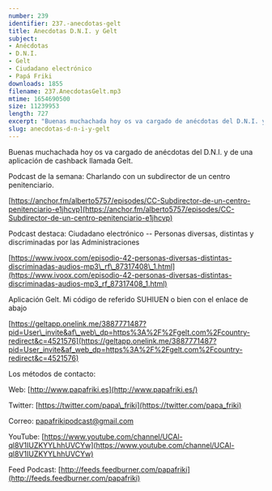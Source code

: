 ```yaml
---
number: 239
identifier: 237.-anecdotas-gelt
title: Anecdotas D.N.I. y Gelt
subject:
- Anécdotas
- D.N.I.
- Gelt
- Ciudadano electrónico
- Papá Friki
downloads: 1855
filename: 237.AnecdotasGelt.mp3
mtime: 1654690500
size: 11239953
length: 727
excerpt: "Buenas muchachada hoy os va cargado de anécdotas del D.N.I. y de una aplicación de cashback llamada Gelt.\n\nPodcast de la semana: Charlando con un subdirector de un centro penitenciario.  \n\n[https://anchor.fm/alberto5757/episodes/CC-Subdirector-de-un-centro-penitenciario-e1jhcvp](https://anchor.fm/alberto5757/episodes/CC-Subdirector-de-un-centro-penitenciario-e1jhcvp)  \n\nPodcast destaca: Ciudadano electrónico -- Personas diversas, distintas y discriminadas por las Administraciones\n\n[https://www.ivoox.com/episodio-42-personas-diversas-distintas-discriminadas-audios-mp3\\_rf\\_87317408\\_1.html](https://www.ivoox.com/episodio-42-personas-diversas-distintas-discriminadas-audios-mp3_rf_87317408_1.html)  \n\nAplicación Gelt. Mi código de referido"
slug: anecdotas-d-n-i-y-gelt
---
```

Buenas muchachada hoy os va cargado de anécdotas del D.N.I. y de una aplicación de cashback llamada Gelt.

Podcast de la semana: Charlando con un subdirector de un centro penitenciario.

[https://anchor.fm/alberto5757/episodes/CC-Subdirector-de-un-centro-penitenciario-e1jhcvp](https://anchor.fm/alberto5757/episodes/CC-Subdirector-de-un-centro-penitenciario-e1jhcvp)

Podcast destaca: Ciudadano electrónico -- Personas diversas, distintas y discriminadas por las Administraciones

[https://www.ivoox.com/episodio-42-personas-diversas-distintas-discriminadas-audios-mp3\_rf\_87317408\_1.html](https://www.ivoox.com/episodio-42-personas-diversas-distintas-discriminadas-audios-mp3_rf_87317408_1.html)

Aplicación Gelt. Mi código de referido SUHIUEN o bien con el enlace de abajo

[
](https://geltapp.onelink.me/3887771487?pid=User_invite&af_web_dp=https%3A%2F%2Fgelt.com%2Fcountry-redirect&c=4521576)

[https://geltapp.onelink.me/3887771487?pid=User\_invite&af\_web\_dp=https%3A%2F%2Fgelt.com%2Fcountry-redirect&c=4521576](https://geltapp.onelink.me/3887771487?pid=User_invite&af_web_dp=https%3A%2F%2Fgelt.com%2Fcountry-redirect&c=4521576)

Los métodos de contacto:

Web: [http://www.papafriki.es](http://www.papafriki.es/)

Twitter: [https://twitter.com/papa\_friki](https://twitter.com/papa_friki)

Correo: [papafrikipodcast@gmail.com](https://archive.org/details/papafrikipodast@gmail.com)

YouTube: [https://www.youtube.com/channel/UCAl-ql8V1IUZKYYLhhUVCYw](https://www.youtube.com/channel/UCAl-ql8V1IUZKYYLhhUVCYw)

Feed Podcast: [http://feeds.feedburner.com/papafriki](http://feeds.feedburner.com/papafriki)